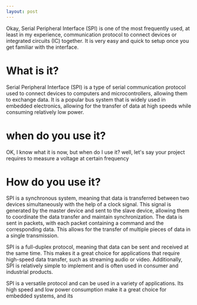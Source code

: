 ```yaml
---
layout: post
---
```


Okay, Serial Peripheral Interface (SPI) is one of the most frequently used, at least in my experience, communication protocol to connect devices or integrated circuits (IC) together. It is very easy and quick to setup once you get familiar with the interface.

# What is it?
Serial Peripheral Interface (SPI) is a type of serial communication protocol used to connect devices to computers and microcontrollers, allowing them to exchange data. It is a popular bus system that is widely used in embedded electronics, allowing for the transfer of data at high speeds while consuming relatively low power.

# when do you use it?
OK, I know what it is now, but when do I use it? well, let's say your project requires to measure a voltage at certain frequency 

# How do you use it?



SPI is a synchronous system, meaning that data is transferred between two devices simultaneously with the help of a clock signal. This signal is generated by the master device and sent to the slave device, allowing them to coordinate the data transfer and maintain synchronization. The data is sent in packets, with each packet containing a command and the corresponding data. This allows for the transfer of multiple pieces of data in a single transmission.

SPI is a full-duplex protocol, meaning that data can be sent and received at the same time. This makes it a great choice for applications that require high-speed data transfer, such as streaming audio or video. Additionally, SPI is relatively simple to implement and is often used in consumer and industrial products.

SPI is a versatile protocol and can be used in a variety of applications. Its high speed and low power consumption make it a great choice for embedded systems, and its